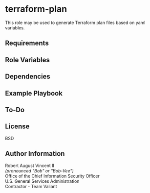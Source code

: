 terraform-plan
==============

This role may be used to generate Terraform plan files based on yaml variables.

Requirements
------------

Role Variables
--------------

Dependencies
------------

Example Playbook
----------------

To-Do
-----

License
-------

BSD

Author Information
------------------

Robert August Vincent II  
*(pronounced "Bob" or "Bob-Vee")*  
Office of the Chief Information Security Officer  
U.S. General Services Administration  
Contractor - Team Valiant  
